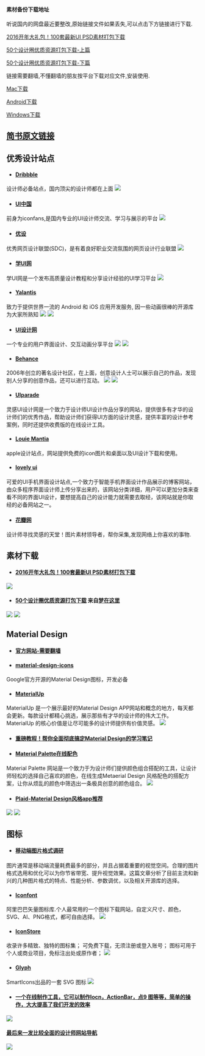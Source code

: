 
#### 素材备份下载地址
听说国内的网盘最近要整改,原始链接文件如果丢失,可以点击下方链接进行下载.

 [2016开年大礼包！100套最新UI PSD素材打包下载](https://drive.google.com/file/d/0B89YgSoKRhNVVllMOUFyaGJnYzg/view?usp=sharing)
 
 [50个设计圈优质资源打包下载-上篇](https://drive.google.com/file/d/0B89YgSoKRhNVd0EyNVdFa0EtVnM/view?usp=sharing)
 
 [50个设计圈优质资源打包下载-下篇](https://drive.google.com/file/d/0B89YgSoKRhNVWkxIMFZHMFJFc1k/view?usp=sharing)

链接需要翻墙,不懂翻墙的朋友按平台下载对应文件,安装使用.

 [Mac下载](https://github.com/qyxxjd/UI-Design-Resources/blob/master/tools/lantern-installer-beta.dmg?raw=true)
 
 [Android下载](https://github.com/qyxxjd/UI-Design-Resources/blob/master/tools/lantern-android-beta.apk?raw=true)
 
 [Windows下载](https://github.com/qyxxjd/UI-Design-Resources/blob/master/tools/lantern-installer-beta.exe?raw=true)

## [简书原文链接](http://www.jianshu.com/p/19ee6d325d88)
## 优秀设计站点
- #### [Dribbble](https://dribbble.com/LudmilaShevchenko#UI)
设计师必备站点，国内顶尖的设计师都在上面
![](http://upload-images.jianshu.io/upload_images/1159778-208a4aa2edc8e3ac.png?imageMogr2/auto-orient/strip%7CimageView2/2/w/1240)

- #### [UI中国](http://www.ui.cn/)
前身为iconfans,是国内专业的UI设计师交流、学习与展示的平台
![](http://upload-images.jianshu.io/upload_images/1159778-817603703901afa3.png?imageMogr2/auto-orient/strip%7CimageView2/2/w/1240)

- #### [优设](http://www.uisdc.com/tag/app%E8%AE%BE%E8%AE%A1)
优秀网页设计联盟(SDC)，是有着良好职业交流氛围的网页设计行业联盟
![](http://upload-images.jianshu.io/upload_images/1159778-188cd8298026d9da.png?imageMogr2/auto-orient/strip%7CimageView2/2/w/1240)

- #### [学UI网](http://app.xueui.cn/category/userprofiles)
学UI网是一个发布高质量设计教程和分享设计经验的UI学习平台
![](http://upload-images.jianshu.io/upload_images/1159778-f796bac22fbfbf8e.png?imageMogr2/auto-orient/strip%7CimageView2/2/w/1240)

- #### [Yalantis](https://github.com/Yalantis)
致力于提供世界一流的 Android 和 iOS 应用开发服务, 因一些动画很棒的开源库为大家所熟知
![](http://upload-images.jianshu.io/upload_images/1159778-8f2e4f203f06ff85.gif?imageMogr2/auto-orient/strip)
![](http://upload-images.jianshu.io/upload_images/1159778-5074067c49f7c115.gif?imageMogr2/auto-orient/strip)

- #### [UI设计网](http://www.uisheji.com/250621.html/6)
一个专业的用户界面设计、交互动画分享平台
![](http://upload-images.jianshu.io/upload_images/1159778-e41604fe56117fbe.gif?imageMogr2/auto-orient/strip)
![](http://upload-images.jianshu.io/upload_images/1159778-d52baa36ae254329.gif?imageMogr2/auto-orient/strip)

- #### [Behance](https://www.behance.net/)
2006年创立的著名设计社区，在上面，创意设计人士可以展示自己的作品，发现别人分享的创意作品，还可以进行互动。
![](http://upload-images.jianshu.io/upload_images/1159778-3e6f41547ca57095.png?imageMogr2/auto-orient/strip%7CimageView2/2/w/1240)
![](http://upload-images.jianshu.io/upload_images/1159778-0ffbcc98c58b897e.png?imageMogr2/auto-orient/strip%7CimageView2/2/w/1240)

- #### [UIparade](http://www.uiparade.com/)
灵感UI设计网是一个致力于设计师UI设计作品分享的网站，提供很多有才华的设计师们的优秀作品，帮助设计师们获得UI方面的设计灵感，提供丰富的设计参考案例，同时还提供收费版的在线设计工具。

- #### [Louie Mantia](http://louiemantia.com/)
apple设计站点，网站提供免费的icon图片和桌面以及UI设计下载和使用。

- #### [lovely ui](http://www.lovelyui.com/)
可爱的UI手机界面设计站点,一个致力于智能手机界面设计作品展示的博客网站，由众多程序界面设计师上传分享出来的，该网站分类详细，用户可以更加分类来查看不同的界面UI设计，要想提高自己的设计能力就需要去取经，该网站就是你取经的必备网站之一。

- #### [花瓣网](http://huaban.com/)
设计师寻找灵感的天堂！图片素材领导者，帮你采集,发现网络上你喜欢的事物.

## 素材下载
- #### [2016开年大礼包！100套最新UI PSD素材打包下载](http://www.uisdc.com/2016-100-daysui-psd?url_type=39&object_type=webpage&pos=1)
![](http://upload-images.jianshu.io/upload_images/1159778-1e0a3896ba631376.jpg?imageMogr2/auto-orient/strip%7CimageView2/2/w/1240)

- #### [50个设计圈优质资源打包下载](https://linmi.cc/422)   来自[梦在这里](https://linmi.cc/)
![](http://upload-images.jianshu.io/upload_images/1159778-331287b7da269111.png?imageMogr2/auto-orient/strip%7CimageView2/2/w/1240)
![](http://upload-images.jianshu.io/upload_images/1159778-b14ae257cd5d6032.png?imageMogr2/auto-orient/strip%7CimageView2/2/w/1240)

## Material Design
- #### [官方网站-需要翻墙](https://www.google.com/design/spec/material-design/introduction.html#)

- #### [material-design-icons](https://github.com/google/material-design-icons)
Google官方开源的Material Design图标，开发必备

- #### [MaterialUp](http://www.materialup.com/)
MaterialUp 是一个展示最好的Material Design APP网站和概念的地方，每天都会更新。每款设计都精心挑选，展示那些有才华的设计师的伟大工作。 MaterialUp 的核心价值是让尽可能多的设计师提供有价值灵感。
![](http://upload-images.jianshu.io/upload_images/1159778-11518141097b0c57.png?imageMogr2/auto-orient/strip%7CimageView2/2/w/1240)

- #### [重磅教程！帮你全面彻底搞定Material Design的学习笔记](http://www.uisdc.com/comprehensive-material-design-note)

- #### [Material Palette在线配色](http://www.materialpalette.com/blue/yellow)
Material Palette 网站是一个致力于为设计师们提供颜色组合搭配的工具，让设计师轻松的选择自己喜欢的颜色，在线生成Metaerial Design 风格配色的搭配方案，让你从烦乱的颜色中筛选出一条极具创意的颜色组合。
![](http://upload-images.jianshu.io/upload_images/1159778-c697936bc0369a93.png?imageMogr2/auto-orient/strip%7CimageView2/2/w/1240)

- #### [Plaid-Material Design风格app推荐](https://github.com/nickbutcher/plaid)
![](http://upload-images.jianshu.io/upload_images/1159778-9c6a1fe2ff7b998e.png?imageMogr2/auto-orient/strip%7CimageView2/2/w/1240)
![](http://upload-images.jianshu.io/upload_images/1159778-fcb84e233df3bbde.png?imageMogr2/auto-orient/strip%7CimageView2/2/w/1240)

## 图标
- #### [移动端图片格式调研](http://blog.ibireme.com/2015/11/02/mobile_image_benchmark/)
图片通常是移动端流量耗费最多的部分，并且占据着重要的视觉空间。合理的图片格式选用和优化可以为你节省带宽、提升视觉效果。这篇文章分析了目前主流和新兴的几种图片格式的特点、性能分析、参数调优，以及相关开源库的选择。

- #### [Iconfont](http://www.iconfont.cn/)
阿里巴巴矢量图标库.个人最常用的一个图标下载网站，自定义尺寸、颜色，SVG、AI、PNG格式，都可自由选择。
![](http://upload-images.jianshu.io/upload_images/1159778-15c8115ca8014cd1.png?imageMogr2/auto-orient/strip%7CimageView2/2/w/1240)

- #### [IconStore](http://iconstore.co/)
收录许多精致、独特的图标集；
可免费下载，无须注册或登入账号；
图标可用于个人或商业项目，免标注出处或原作者；
![](http://upload-images.jianshu.io/upload_images/1159778-5d052e1a7675b757.png?imageMogr2/auto-orient/strip%7CimageView2/2/w/1240)

- #### [Glyph](http://glyph.smarticons.co/)
SmartIcons出品的一套 SVG 图标
![](http://upload-images.jianshu.io/upload_images/1159778-57e644dbccc3d832.png?imageMogr2/auto-orient/strip%7CimageView2/2/w/1240)

- #### [一个在线制作工具，它可以制作Iocn，ActionBar，点9 图等等，简单的操作，大大提高了我们开发的效率](http://romannurik.github.io/AndroidAssetStudio/index.html)
![](http://upload-images.jianshu.io/upload_images/1159778-cc958c269b33761c.png?imageMogr2/auto-orient/strip%7CimageView2/2/w/1240)

#### [最后来一发比较全面的设计师网站导航](http://hao.uisdc.com/)
![](http://upload-images.jianshu.io/upload_images/1159778-a5b374993e45b7c7.png?imageMogr2/auto-orient/strip%7CimageView2/2/w/1240)